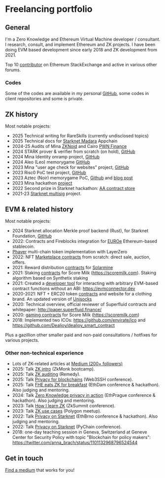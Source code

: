 # Freelancing portfolio

## General

I'm a Zero Knowledge and Ethereum Virtual Machine developer / consultant. I research, consult, and implement Ethereum and ZK projects. I have been doing EVM based development since early 2018 and ZK development from 2021.

Top 10 [contributor](https://ethereum.stackexchange.com/users/31933/lauri-peltonen) on Ethereum StackExchange and active in various other forums.

### Codes

Some of the codes are available in my personal [GitHub](https://github.com/microbecode), some codes in client repositories and some is private.

## ZK history

Most notable projects:

- 2025 Technical writing for RareSkills (currently undisclosed topics)
- 2025 Technical docs for [Starknet Madara](https://docs.madara.build/) Appchain
- 2024-25 Audits of Mina [ZKNoid](https://docs.zknoid.io/zkNoidAuditAug2024Final.pdf) and Cairo [PWN Finance](https://security.extropy.io/static/media/PWNFinance.ec89541dfbb52796f439.pdf)
- 2024 STARK prover & verifier from scratch (on hold), [GitHub](https://github.com/microbecode/stark-from-zero)
- 2024 Mina Identity onramp project, [GitHub](https://github.com/microbecode/zk-identity-onramp)
- 2024 Aleo (Leo) memorygame [GitHub](https://github.com/microbecode/zk-memorygame)
- 2023 Mina "user age check for websites" project, [GitHub](https://github.com/microbecode/zk-agecheck)
- 2023 Risc0 PoC test project, [GitHub](https://github.com/microbecode/zk-authorize)
- 2023 Aztec (Noir) memorygame PoC, [Github](https://github.com/eqlabs/aztec-memorygame) and [blog post](https://equilibrium.co/blog/aztec)
- 2023 Mina hackathon [project](https://github.com/microbecode/mina_devdao_hackathon)
- 2022 Second prize in Starknet hackathon: [AA contract store](https://github.com/team-brewery/wallet-app-store)
- 2021-23 [Starknet multisig](https://github.com/eqlabs/starknet-multisig) project.

## EVM & related history

Most notable projects:

- 2024 Starknet allocation Merkle proof backend (Rust), for Starknet Foundation, [GitHub](https://github.com/starknetfndn/defispring/tree/main/backend)
- 2022: Contracts and Fireblocks integration for [EUROe](https://www.euroe.com/) Ethereum-based stablecoin.
- [Phaver](https://phaver.com/) multi-chain token implementation with LayerZero
- 2022: NFT [Marketplace contracts](https://gitlab.com/onpulse/nftonpulse/nftop-contracts) from scratch: direct sale, auction, offers.
- 2021: Reward distribution <a href='https://github.com/microbecode/Solarmine'>contracts</a> for <a href='http://solarminecoin.com/'>Solarmine</a>
- 2021: Staking <a href='https://github.com/microbecode/Score-Milk-staking'>contracts</a> for Score Milk (https://scoremilk.com). Staking algorithm based on Synthetix staking
- 2021: Created a <a href='https://github.com/microbecode/evm-connector'>developer tool</a> for interacting with arbitrary EVM-based contract functions without an ABI: https://evmconnector.dev
- 2020-2021: NFT + ERC20 token <a href='https://github.com/microbecode/DPriceBranding'>contracts</a> and website for a clothing brand. An updated version of <a href='https://defiprime.com/unisocks-explained'>Unisocks</a>
- 2020: Technical overview, official reviewer of Superfluid contracts and whitepaper: http://paper.superfluid.finance/
- 2020: <a href='https://github.com/microbecode/Score-Milk-token'>gaming contracts</a> for Score Milk (https://scoremilk.com)
- 2018: Implemented two ICOs: https://github.com/envirate/ico and https://github.com/Dealjoy/dealjoy_smart_contract

Plus a gazillion other smaller paid and non-paid consultations / hotfixes for various projects.

### Other non-technical experience

- Lots of ZK-related articles at [Medium (200+ followers)](https://medium.com/@laurippeltonen)
- 2025: Talk [ZK intro](https://www.youtube.com/watch?v=miIOJFkGcY4) (ZkMonk bootcamp).
- 2025: Talk [ZK auditing](https://www.youtube.com/watch?v=hDp2Bbppp9Y) (Remedy).
- 2025: Talk [Privacy for blockchains](https://www.youtube.com/watch?v=c3-htx7dHeA) (Web3SSH conference).
- 2025: Talk [FHE eats ZK for breakfast](https://www.youtube.com/watch?v=eXEcaPqb34w&t=311s) (EthDam conference & hackathon). Also judging and mentoring.
- 2024: Talk [Zero Knowledge privacy in action](https://www.youtube.com/watch?v=mtucno8c9MQ) (EthPrague conference & hackathon). Also judging and mentoring.
- 2023: Talk [How I learn ZK](https://www.youtube.com/watch?v=zC3uylrXAQ4) (ZkSummit conference).
- 2023: Talk [ZK use cases](https://youtu.be/F7gPWpzVCD8) (Polygon meetup).
- 2022: Talk [Privacy on Starknet](https://www.youtube.com/watch?v=3cYuBc3DAIg) (EthBrno conference & hackathon). Also judging and mentoring.
- 2022: Talk [Privacy on Starknet](https://www.youtube.com/watch?v=yovqD0jtQSc) (PyChain conference).
- 2018: one-day teaching session in Geneva, Switzerland at Geneve Center for Security Policy with topic "Blockchain for policy makers": https://twitter.com/anna_brach/status/1101132968796524544

## Get in touch

[Find a medium](https://linktr.ee/lauripeltonen) that works for you!
